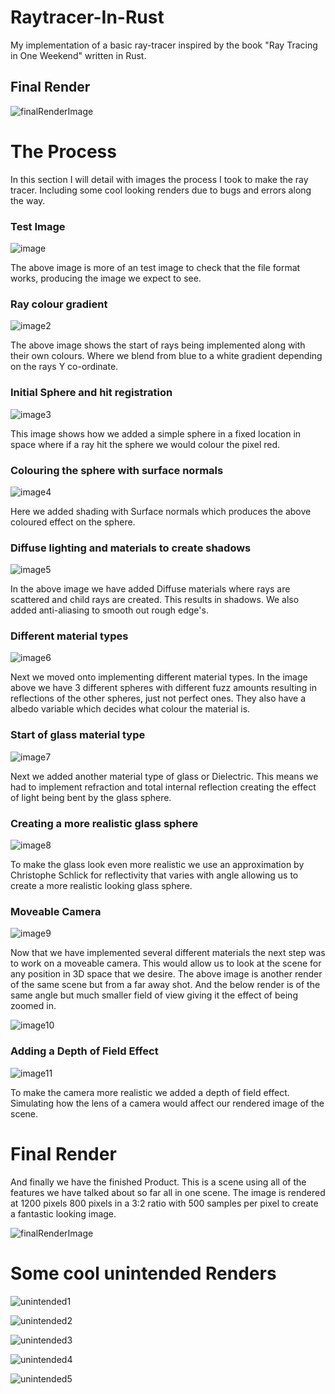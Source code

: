 # Raytracer-In-Rust
My implementation of a basic ray-tracer inspired by the book "Ray Tracing in One Weekend" written in Rust.

## Final Render
![finalRenderImage]

[finalRenderImage]: https://i.imgur.com/tUKl22R.png

# The Process

In this section I will detail with images the process I took to make the ray tracer. Including some cool looking renders due to bugs and errors along the way.

### Test Image
![image]

[image]: https://i.imgur.com/XQtc9Qm.png

The above image is more of an test image to check that the file format works, producing the image we expect to see.

### Ray colour gradient
![image2]

[image2]: https://i.imgur.com/nkT7Aja.png

The above image shows the start of rays being implemented along with their own colours. Where we blend from blue to a white gradient depending on the rays Y co-ordinate.

### Initial Sphere and hit registration
![image3]

[image3]: https://i.imgur.com/OZ3YfDa.png

This image shows how we added a simple sphere in a fixed location in space where if a ray hit the sphere we would colour the pixel red.

### Colouring the sphere with surface normals
![image4]

[image4]: https://i.imgur.com/k0CvVfk.png

Here we added shading with Surface normals which produces the above coloured effect on the sphere.

### Diffuse lighting and materials to create shadows
![image5]

[image5]: https://i.imgur.com/06IN5HA.png

In the above image we have added Diffuse materials where rays are scattered and child rays are created. This results in shadows. We also added anti-aliasing to smooth out rough edge's. 

### Different material types
![image6]

[image6]: https://i.imgur.com/eFDvESL.png

Next we moved onto implementing different material types. In the image above we have 3 different spheres with different fuzz amounts resulting in reflections of the other spheres, just not perfect ones. They also have a albedo variable which decides what colour the material is.

### Start of glass material type
![image7]

[image7]: https://i.imgur.com/JbrC6Pg.png

Next we added another material type of glass or Dielectric. This means we had to implement refraction and total internal reflection creating the effect of light being bent by the glass sphere.

### Creating a more realistic glass sphere
![image8]

[image8]: https://i.imgur.com/JZk9z7r.png

To make the glass look even more realistic we use an approximation by Christophe Schlick for reflectivity that varies with angle allowing us to create a more realistic looking glass sphere.

### Moveable Camera
![image9]

[image9]: https://i.imgur.com/QLXBfFZ.png

Now that we have implemented several different materials the next step was to work on a moveable camera. This would allow us to look at the scene for any position in 3D space that we desire. The above image is another render of the same scene but from a far away shot. And the below render is of the same angle but much smaller field of view giving it the effect of being zoomed in.

![image10]

[image10]: https://i.imgur.com/8qKTJ24.png

### Adding a Depth of Field Effect
![image11]

[image11]: https://i.imgur.com/FSGscnO.png

To make the camera more realistic we added a depth of field effect. Simulating how the lens of a camera would affect our rendered image of the scene.

# Final Render

And finally we have the finished Product. This is a scene using all of the features we have talked about so far all in one scene. The image is rendered at 1200 pixels 800 pixels in a 3:2 ratio with 500 samples per pixel to create a fantastic looking image.

![finalRenderImage]

# Some cool unintended Renders

![unintended1]

[unintended1]: https://i.imgur.com/nNGCC2R.png

![unintended2]

[unintended2]: https://i.imgur.com/G4eoujU.png

![unintended3]

[unintended3]: https://i.imgur.com/hQoPczR.png

![unintended4]

[unintended4]: https://i.imgur.com/dxnunZ8.png

![unintended5]

[unintended5]: https://i.imgur.com/NWl3kGj.png